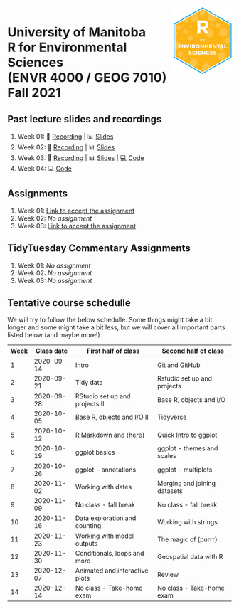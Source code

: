 <img src="img/R_for_EnvSci.png" alt="blogdown logo" align="right" height="150pm"/> 


# University of Manitoba </br> R for Environmental Sciences </br> (ENVR 4000 / GEOG 7010) </br> Fall 2021

## Past lecture slides and recordings

1. Week 01: :movie_camera: [Recording](https://youtu.be/MQUMcXpIHro) | :bar_chart: [Slides](https://www.dropbox.com/s/fjjdlbz265p5f8r/Wk1_UM_R_for_EnvSci.pptx?dl=0) 
2. Week 02: :movie_camera: [Recording](https://youtu.be/7ggmdjX0xbM) | :bar_chart: [Slides](https://www.dropbox.com/s/uxo1xmhcvl5ipnj/Wk2_UM_R_for_EnvSci.pptx?dl=0)
3. Week 03: :movie_camera: [Recording](https://youtu.be/SYS_Iz1BsmU) | :bar_chart: [Slides](https://www.dropbox.com/s/9g4aperzq998fvk/Wk3_UM_R_for_EnvSci.pptx?dl=0) | :computer: [Code](https://github.com/UM-R-for-EnvSci-Registered-Student-2021/Wk03-Class_materials)
4. Week 04: :computer: [Code](https://github.com/UM-R-for-EnvSci-Registered-Student-2021/Wk04-Class_materials)

## Assignments

1. Week 01: [Link to accept the assignment](https://classroom.github.com/a/j3Aac7w5)
2. Week 02: *No assignment*
3. Week 03: [Link to accept the assignment](https://classroom.github.com/a/nOUCvb84)

## TidyTuesday Commentary Assignments

1. Week 01: *No assignment*
2. Week 02: *No assignment*
3. Week 03: *No assignment*

## Tentative course schedulle

We will try to follow the below schedulle. Some things might take a bit longer and some might take a bit less, but we will cover all important parts listed below (and maybe more!)

Week | Class date | First half of class | Second half of class |
---- | ---------- | ------------------- | -------------------- |
1 | 2020-09-14 | Intro | Git and GitHub |
2 | 2020-09-21 | Tidy data | Rstudio set up and projects |
3 | 2020-09-28 | RStudio set up and projects II | Base R, objects and I/O |
4 | 2020-10-05 | Base R, objects and I/O II | Tidyverse |
5 | 2020-10-12 | R Markdown and {here} | Quick Intro to ggplot |
6 | 2020-10-19 | ggplot basics | ggplot - themes and scales |
7 | 2020-10-26 | ggplot - annotations | ggplot - multiplots |
8 | 2020-11-02 | Working with dates | Merging and joining datasets|
9 | 2020-11-09 | No class - fall break | No class - fall break |
10 | 2020-11-16 | Data exploration and counting | Working with strings |
11 | 2020-11-23 | Working with model outputs | The magic of {purrr} |
12 | 2020-11-30 | Conditionals, loops and more | Geospatial data with R|
13 | 2020-12-07 | Animated and interactive plots | Review |
14 |2020-12-14 | No class - Take-home exam | No class - Take-home exam |

